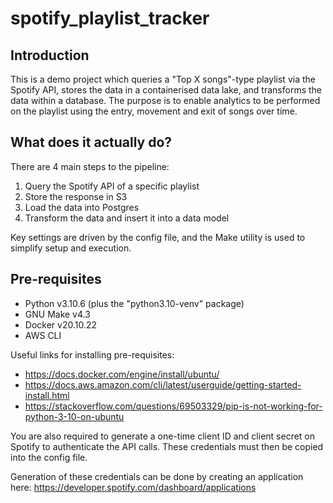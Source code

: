 # spotify_playlist_tracker

## Introduction
This is a demo project which queries a "Top X songs"-type playlist via the Spotify API, stores the data in a containerised data lake, and transforms the data within a database. The purpose is to enable analytics to be performed on the playlist using the entry, movement and exit of songs over time.


## What does it actually do?
There are 4 main steps to the pipeline:
1. Query the Spotify API of a specific playlist
2. Store the response in S3
3. Load the data into Postgres
4. Transform the data and insert it into a data model

Key settings are driven by the config file, and the Make utility is used to simplify setup and execution.


## Pre-requisites
- Python v3.10.6 (plus the "python3.10-venv" package)
- GNU Make v4.3
- Docker v20.10.22
- AWS CLI

Useful links for installing pre-requisites:
- https://docs.docker.com/engine/install/ubuntu/
- https://docs.aws.amazon.com/cli/latest/userguide/getting-started-install.html
- https://stackoverflow.com/questions/69503329/pip-is-not-working-for-python-3-10-on-ubuntu

You are also required to generate a one-time client ID and client secret on Spotify to authenticate the API calls. These credentials must then be copied into the config file.

Generation of these credentials can be done by creating an application here:
https://developer.spotify.com/dashboard/applications


